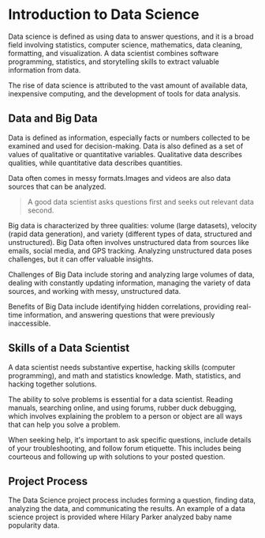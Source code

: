 # Introduction to Data Science

Data science is defined as using data to answer questions, and it is a broad field involving statistics, computer science, mathematics, data cleaning, formatting, and visualization. A data scientist combines software programming, statistics, and storytelling skills to extract valuable information from data.

The rise of data science is attributed to the vast amount of available data, inexpensive computing, and the development of tools for data analysis.

## Data and Big Data

Data is defined as information, especially facts or numbers collected to be examined and used for decision-making. Data is also defined as a set of values of qualitative or quantitative variables. Qualitative data describes qualities, while quantitative data describes quantities.

Data often comes in messy formats.Images and videos are also data sources that can be analyzed.

> A good data scientist asks questions first and seeks out relevant data second.

Big data is characterized by three qualities: volume (large datasets), velocity (rapid data generation), and variety (different types of data, structured and unstructured). Big Data often involves unstructured data from sources like emails, social media, and GPS tracking. Analyzing unstructured data poses challenges, but it can offer valuable insights.

Challenges of Big Data include storing and analyzing large volumes of data, dealing with constantly updating information, managing the variety of data sources, and working with messy, unstructured data.

Benefits of Big Data include identifying hidden correlations, providing real-time information, and answering questions that were previously inaccessible.

## Skills of a Data Scientist

A data scientist needs substantive expertise, hacking skills (computer programming), and math and statistics knowledge. Math, statistics, and hacking together solutions.

The ability to solve problems is essential for a data scientist. Reading manuals, searching online, and using forums, rubber duck debugging, which involves explaining the problem to a person or object are all ways that can help you solve a problem.

When seeking help, it's important to ask specific questions, include details of your troubleshooting, and follow forum etiquette. This includes being courteous and following up with solutions to your posted question.

## Project Process

The Data Science project process includes forming a question, finding data, analyzing the data, and communicating the results. An example of a data science project is provided where Hilary Parker analyzed baby name popularity data.
